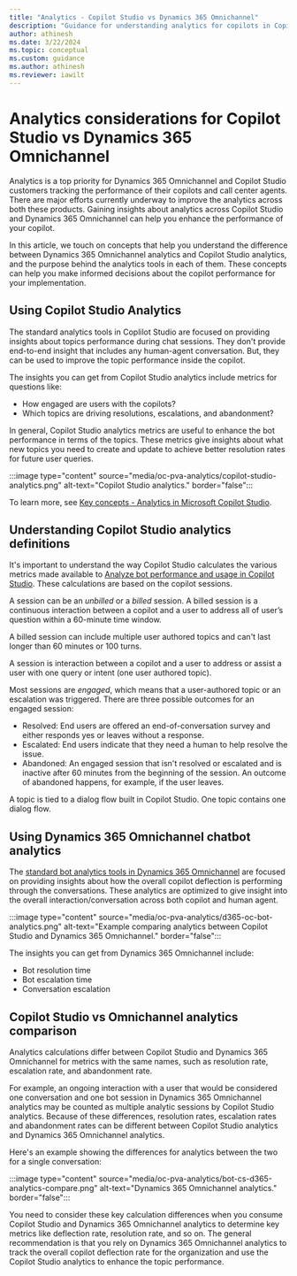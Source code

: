 ```yaml
---
title: "Analytics - Copilot Studio vs Dynamics 365 Omnichannel"
description: "Guidance for understanding analytics for copilots in Copilot Studio vs Dynamics 365 Omnichannel."
author: athinesh
ms.date: 3/22/2024
ms.topic: conceptual
ms.custom: guidance
ms.author: athinesh
ms.reviewer: iawilt
---
```


# Analytics considerations for Copilot Studio vs Dynamics 365 Omnichannel

Analytics is a top priority for Dynamics 365 Omnichannel and Copilot Studio customers tracking the performance of their copilots and call center agents. 
There are major efforts currently underway to improve the analytics across both these products. Gaining insights about analytics across Copilot Studio and Dynamics 365 Omnichannel can help you enhance the performance of your copilot. 

In this article, we touch on concepts that help you understand the difference between Dynamics 365 Omnichannel analytics and Copilot Studio analytics, and the purpose behind the analytics tools in each of them. These concepts can help you make informed decisions about the copilot performance for your implementation.

## Using Copilot Studio Analytics

The standard analytics tools in Coplilot Studio are focused on providing insights about topics performance during chat sessions. They don't provide end-to-end insight that includes any human-agent conversation. But, they can be used to improve the topic performance inside the copilot. 

The insights you can get from Copilot Studio analytics include metrics for questions like:

 - How engaged are users with the copilots?
 - Which topics are driving resolutions, escalations, and abandonment?

In general, Copilot Studio analytics metrics are useful to enhance the bot performance in terms of the topics. These metrics give insights about what new topics you need to create and update to achieve better resolution rates for future user queries.

:::image type="content" source="media/oc-pva-analytics/copilot-studio-analytics.png" alt-text="Copilot Studio analytics." border="false":::

To learn more, see [Key concepts - Analytics in Microsoft Copilot Studio](../analytics-overview.md).

## Understanding Copilot Studio analytics definitions

It's important to understand the way Copilot Studio calculates the various metrics made available to [Analyze bot performance and usage in Copilot Studio](../analytics-summary.md). These calculations are based on the copilot sessions. 

A session can be an *unbilled* or a *billed* session. A billed session is a continuous interaction between a copilot and a user to address all of user’s question within a 60-minute time window.

A billed session can include multiple user authored topics and can't last longer than 60 minutes or 100 turns.

A session is interaction between a copilot and a user to address or assist a user with one query or intent (one user authored topic).

Most sessions are *engaged*, which means that a user-authored topic or an escalation was triggered. There are three possible outcomes for an engaged session:

- Resolved: End users are offered an end-of-conversation survey and either responds yes or leaves without a response.
- Escalated: End users indicate that they need a human to help resolve the issue.
- Abandoned: An engaged session that isn't resolved or escalated and is inactive after 60 minutes from the beginning of the session. An outcome of abandoned happens, for example, if the user leaves.

A topic is tied to a dialog flow built in Copilot Studio. One topic contains one dialog flow.

## Using Dynamics 365 Omnichannel chatbot analytics

The [standard bot analytics tools in Dynamics 365 Omnichannel](/dynamics365/customer-service/use/oc-bot-dashboard) are focused on providing insights about how the overall copilot deflection is performing through the conversations. These analytics are optimized to give insight into the overall interaction/conversation across both copilot and human agent.

:::image type="content" source="media/oc-pva-analytics/d365-oc-bot-analytics.png" alt-text="Example comparing analytics between Copilot Studio and Dynamics 365 Omnichannel." border="false":::

The insights you can get from Dynamics 365 Omnichannel include:

- Bot resolution time
- Bot escalation time
- Conversation escalation

## Copilot Studio vs Omnichannel analytics comparison

Analytics calculations differ between Copilot Studio and Dynamics 365 Omnichannel for metrics with the same names, such as resolution rate, escalation rate, and abandonment rate.

For example, an ongoing interaction with a user that would be considered one conversation and one bot session in Dynamics 365 Omnichannel analytics may be counted as multiple  analytic sessions by Copilot Studio analytics. Because of these differences, resolution rates, escalation rates and abandonment rates can be different between Copilot Studio analytics and Dynamics 365 Omnichannel analytics. 

Here's an example showing the differences for analytics between the two for a single conversation:

:::image type="content" source="media/oc-pva-analytics/bot-cs-d365-analytics-compare.png" alt-text="Dynamics 365 Omnichannel analytics." border="false":::

You need to consider these key calculation differences when you consume Copilot Studio and Dynamics 365 Omnichannel analytics to determine key metrics like deflection rate, resolution rate, and so on. The general recommendation is that you rely on Dynamics 365 Omnichannel analytics to track the overall copilot deflection rate for the organization and use the Copilot Studio analytics to enhance the topic performance. 


